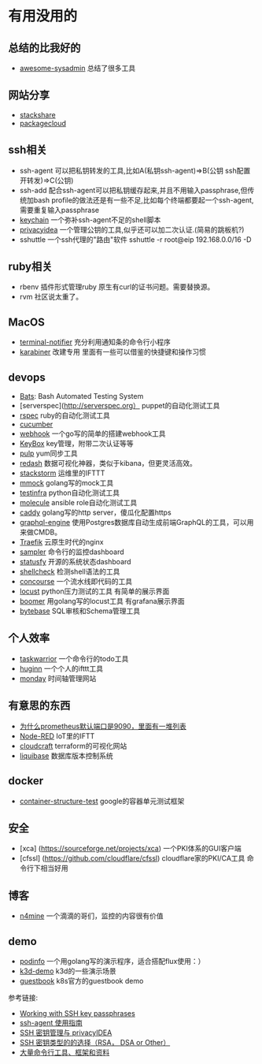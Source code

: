 # 有用没用的
## 总结的比我好的
* [awesome-sysadmin](https://github.com/kahun/awesome-sysadmin) 总结了很多工具
## 网站分享
* [stackshare](https://stackshare.io)
* [packagecloud](https://packagecloud.io)

## ssh相关
* ssh-agent 可以把私钥转发的工具,比如A(私钥ssh-agent)=>B(公钥 ssh配置开转发)=>C(公钥)
* ssh-add 配合ssh-agent可以把私钥缓存起来,并且不用输入passphrase,但传统加bash profile的做法还是有一些不足,比如每个终端都要起一个ssh-agent,需要重复输入passphrase
* [keychain](https://wiki.gentoo.org/wiki/Keychain) 一个弥补ssh-agent不足的shell脚本 
* [privacyidea](https://www.privacyidea.org) 一个管理公钥的工具,似乎还可以加二次认证.(简易的跳板机?)
* sshuttle 一个ssh代理的"路由"软件 sshuttle -r root@eip 192.168.0.0/16 -D

## ruby相关
* rbenv 插件形式管理ruby 原生有curl的证书问题。需要替换源。
* rvm 社区说太重了。

## MacOS

* [terminal-notifier](https://github.com/julienXX/terminal-notifier) 充分利用通知条的命令行小程序
* [karabiner](https://pqrs.org/osx/karabiner/) 改建专用 里面有一些可以借鉴的快捷键和操作习惯

## devops
* [Bats](https://github.com/sstephenson/bats): Bash Automated Testing System
* [serverspec](http://serverspec.org） puppet的自动化测试工具
* [rspec](http://rspec.info) ruby的自动化测试工具
* [cucumber](https://cucumber.io)
* [webhook](https://github.com/adnanh/webhook) 一个go写的简单的搭建webhook工具
* [KeyBox](http://sshkeybox.com/index.html) key管理，附带二次认证等等
* [pulp](http://pulpproject.org/) yum同步工具
* [redash](https://redash.io) 数据可视化神器，类似于kibana，但更灵活高效。
* [stackstorm](https://stackstorm.com) 运维里的IFTTT
* [mmock](https://github.com/jmartin82/mmock) golang写的mock工具
* [testinfra](https://github.com/philpep/testinfra) python自动化测试工具
* [molecule](https://github.com/metacloud/molecule) ansible role自动化测试工具
* [caddy](https://caddyserver.com) golang写的http server，傻瓜化配置https
* [graphql-engine](https://github.com/hasura/graphql-engine) 使用Postgres数据库自动生成前端GraphQL的工具，可以用来做CMDB。
* [Traefik](https://traefik.io) 云原生时代的nginx
* [sampler](https://github.com/sqshq/sampler) 命令行的监控dashboard
* [statusfy](https://statusfy.co) 开源的系统状态dashboard
* [shellcheck](https://www.shellcheck.net/#) 检测shell语法的工具
* [concourse](https://concourse-ci.org) 一个流水线即代码的工具
* [locust](https://locust.io) python压力测试的工具 有简单的展示界面
* [boomer](https://github.com/myzhan/boomer) 用golang写的locust工具 有grafana展示界面
* [bytebase](https://bytebase.com) SQL审核和Schema管理工具

## 个人效率
* [taskwarrior](https://taskwarrior.org) 一个命令行的todo工具
* [huginn](https://github.com/huginn/huginn) 一个个人的ifttt工具
* [monday](www.Monday.com) 时间轴管理网站

## 有意思的东西
* [为什么prometheus默认端口是9090，里面有一堆列表](https://github.com/prometheus/prometheus/wiki/Default-port-allocations)
* [Node-RED](https://nodered.org) IoT里的IFTT
* [cloudcraft](https://cloudcraft.co) terraform的可视化网站
* [liquibase](https://www.liquibase.org) 数据库版本控制系统

## docker
* [container-structure-test](https://github.com/GoogleCloudPlatform/container-structure-test) google的容器单元测试框架

## 安全
* [xca] (https://sourceforge.net/projects/xca) 一个PKI体系的GUI客户端
* [cfssl] (https://github.com/cloudflare/cfssl) cloudflare家的PKI/CA工具 命令行下相当好用

## 博客
* [n4mine](https://n4mine.github.io) 一个滴滴的哥们，监控的内容很有价值

## demo
* [podinfo](https://github.com/stefanprodan/podinfo) 一个用golang写的演示程序，适合搭配flux使用：）
* [k3d-demo](https://github.com/iwilltry42/k3d-demo) k3d的一些演示场景
* [guestbook](https://kubernetes.io/zh/docs/tutorials/stateless-application/guestbook/) k8s官方的guestbook demo

参考链接:
* [Working with SSH key passphrases](https://help.github.com/articles/working-with-ssh-key-passphrases/)
* [ssh-agent 使用指南](http://segmentfault.com/a/1190000002449006)
* [SSH 密钥管理与 privacyIDEA](https://websetnet.com/zh/ssh-key-management-with-privacyidea/)
* [SSH 密钥类型的的选择（RSA， DSA or Other）](http://blog.sina.com.cn/s/blog_6f31085901015agu.html)
* [大量命令行工具、框架和资料](https://toutiao.io/posts/4kh80/preview)
